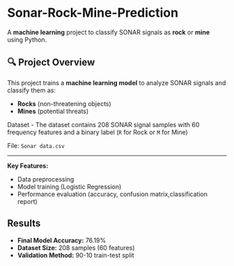 # Sonar-Rock-Mine-Prediction

A **machine learning** project to classify SONAR signals as **rock** or **mine** using Python.

## 🔍 Project Overview
This project trains a **machine learning model** to analyze SONAR signals and classify them as:
- **Rocks** (non-threatening objects)
- **Mines** (potential threats)

Dataset - The dataset contains 208 SONAR signal samples with 60 frequency features and a binary label (`R` for Rock or `M` for Mine)

File: `Sonar data.csv` 

---
**Key Features:**
- Data preprocessing
- Model training (Logistic Regression)
- Performance evaluation (accuracy, confusion matrix,classification report)

## Results
- **Final Model Accuracy:** 76.19%  
- **Dataset Size:** 208 samples (60 features)  
- **Validation Method:** 90-10 train-test split  


